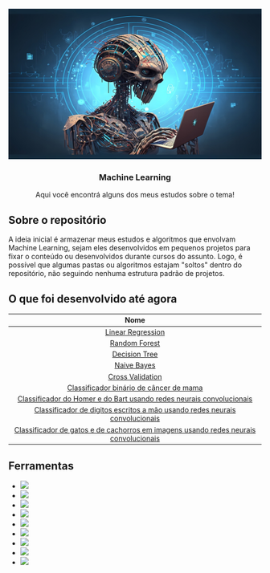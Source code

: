 <!-- PROJECT LOGO -->
<br />
<div align="center">
  <a href="https://github.com/othneildrew/Best-README-Template">
    <img src="images/logo.jpg" alt="Logo" width="800" height="300">
  </a>

  <h3 align="center">Machine Learning</h3>

  <p align="center">
    Aqui você encontrá alguns dos meus estudos sobre o tema!
    <br />
  </p>
</div>

<!-- ABOUT THE PROJECT -->
## Sobre o repositório


A ideia inicial é armazenar meus estudos e algoritmos que envolvam Machine Learning, sejam eles desenvolvidos em pequenos projetos para fixar o conteúdo ou desenvolvidos durante cursos do assunto. Logo, é possível que algumas pastas ou algoritmos estajam "soltos" dentro do repositório, não seguindo nenhuma estrutura padrão de projetos.


## O que foi desenvolvido até agora
| Nome                |
| :---:               |  
| [Linear Regression](https://github.com/LucasGoomes/machine_learning/tree/main/linear_regression)   |
| [Random Forest](https://github.com/LucasGoomes/machine_learning/tree/main/random_forest)       |
| [Decision Tree](https://github.com/LucasGoomes/machine_learning/tree/main/decision_tree)       |
| [Naive Bayes](https://github.com/LucasGoomes/machine_learning/tree/main/naive_bayes)         |
| [Cross Validation](https://github.com/LucasGoomes/machine_learning/tree/main/cross_validation)         |
| [Classificador binário de câncer de mama](https://github.com/LucasGoomes/machine_learning/tree/main/breast_cancer_classification)        |
| [Classificador do Homer e do Bart usando redes neurais convolucionais](https://github.com/LucasGoomes/machine_learning/tree/main/homer_bart_classifier)        |
| [Classificador de digitos escritos a mão usando redes neurais convolucionais](https://github.com/LucasGoomes/machine_learning/tree/main/handwritten_digits_classification)        |
| [Classificador de gatos e de cachorros em imagens usando redes neurais convolucionais](https://github.com/LucasGoomes/machine_learning/tree/main/cat_dog_classification)        |


## Ferramentas


* <img src="https://img.shields.io/badge/Python-FFD43B?style=for-the-badge&logo=python&logoColor=blue" /> 
* <img src="https://img.shields.io/badge/Numpy-777BB4?style=for-the-badge&logo=numpy&logoColor=white" />
* <img src="https://img.shields.io/badge/Pandas-2C2D72?style=for-the-badge&logo=pandas&logoColor=white" />
* <img src="https://img.shields.io/badge/Plotly-239120?style=for-the-badge&logo=plotly&logoColor=white" />
* <img src="https://img.shields.io/badge/TensorFlow-FF6F00?style=for-the-badge&logo=TensorFlow&logoColor=white" />
* <img src="https://img.shields.io/badge/Keras-FF0000?style=for-the-badge&logo=keras&logoColor=white" />
* <img src="https://img.shields.io/badge/scikit_learn-F7931E?style=for-the-badge&logo=scikit-learn&logoColor=white" />
* <img src="https://img.shields.io/badge/PyTorch-EE4C2C?style=for-the-badge&logo=pytorch&logoColor=white" />
* <img src="https://img.shields.io/badge/OpenCV-27338e?style=for-the-badge&logo=OpenCV&logoColor=white" />
